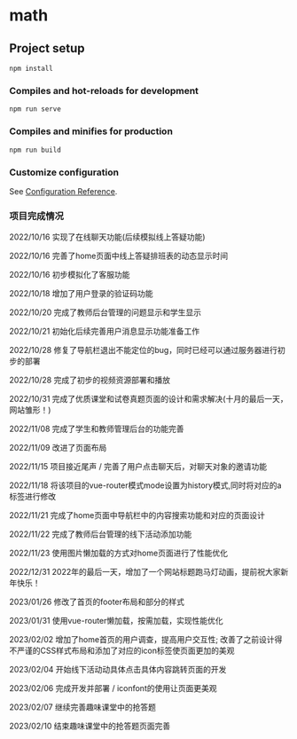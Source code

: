 # math

## Project setup
```
npm install
```

### Compiles and hot-reloads for development
```
npm run serve
```

### Compiles and minifies for production
```
npm run build
```

### Customize configuration
See [Configuration Reference](https://cli.vuejs.org/config/).

### 项目完成情况
2022/10/16 实现了在线聊天功能(后续模拟线上答疑功能)

2022/10/16 完善了home页面中线上答疑排班表的动态显示时间

2022/10/16 初步模拟化了客服功能

2022/10/18 增加了用户登录的验证码功能

2022/10/20 完成了教师后台管理的问题显示和学生显示

2022/10/21 初始化后续完善用户消息显示功能准备工作

2022/10/28 修复了导航栏退出不能定位的bug，同时已经可以通过服务器进行初步的部署

2022/10/28 完成了初步的视频资源部署和播放

2022/10/31 完成了优质课堂和试卷真题页面的设计和需求解决(十月的最后一天，网站雏形！)

2022/11/08 完成了学生和教师管理后台的功能完善

2022/11/09 改进了页面布局
 
2022/11/15 项目接近尾声 / 完善了用户点击聊天后，对聊天对象的邀请功能

2022/11/18 将该项目的vue-router模式mode设置为history模式,同时将对应的a标签进行修改

2022/11/21 完成了home页面中导航栏中的内容搜索功能和对应的页面设计

2022/11/22 完成了教师后台管理的线下活动添加功能

2022/11/23 使用图片懒加载的方式对home页面进行了性能优化

2022/12/31 2022年的最后一天，增加了一个网站标题跑马灯动画，提前祝大家新年快乐！

2023/01/26 修改了首页的footer布局和部分的样式

2023/01/31 使用vue-router懒加载，按需加载，实现性能优化

2023/02/02 增加了home首页的用户调查，提高用户交互性; 改善了之前设计得不严谨的CSS样式布局和添加了对应的icon标签使页面更加的美观

2023/02/04 开始线下活动动具体点击具体内容跳转页面的开发

2023/02/06 完成开发并部署 / iconfont的使用让页面更美观

2023/02/07 继续完善趣味课堂中的抢答题

2023/02/10 结束趣味课堂中的抢答题页面完善